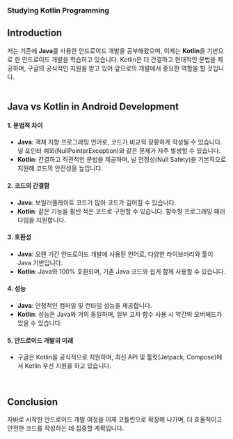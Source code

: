 ### Studying Kotlin Programming

## Introduction
저는 기존에 **Java**를 사용한 안드로이드 개발을 공부해왔으며, 이제는 **Kotlin**을 기반으로 한 안드로이드 개발을 학습하고 있습니다.
Kotlin은 더 간결하고 현대적인 문법을 제공하며, 구글의 공식적인 지원을 받고 있어 앞으로의 개발에서 중요한 역할을 할 것입니다.
<br>
<br>

## Java vs Kotlin in Android Development

#### 1. 문법적 차이
- **Java**: 객체 지향 프로그래밍 언어로, 코드가 비교적 장황하게 작성될 수 있습니다. 널 포인터 예외(NullPointerException)와 같은 문제가 자주 발생할 수 있습니다.
- **Kotlin**: 간결하고 직관적인 문법을 제공하며, 널 안정성(Null Safety)을 기본적으로 지원해 코드의 안전성을 높입니다.

#### 2. 코드의 간결함
- **Java**: 보일러플레이트 코드가 많아 코드가 길어질 수 있습니다.
- **Kotlin**: 같은 기능을 훨씬 적은 코드로 구현할 수 있습니다. 함수형 프로그래밍 패러다임을 지원합니다.

#### 3. 호환성
- **Java**: 오랜 기간 안드로이드 개발에 사용된 언어로, 다양한 라이브러리와 툴이 Java 기반입니다.
- **Kotlin**: Java와 100% 호환되며, 기존 Java 코드와 쉽게 함께 사용할 수 있습니다.

#### 4. 성능
- **Java**: 안정적인 컴파일 및 런타임 성능을 제공합니다.
- **Kotlin**: 성능은 Java와 거의 동일하며, 일부 고차 함수 사용 시 약간의 오버헤드가 있을 수 있습니다.

#### 5. 안드로이드 개발의 미래
- 구글은 Kotlin을 공식적으로 지원하며, 최신 API 및 툴킷(Jetpack, Compose)에서 Kotlin 우선 지원을 하고 있습니다.
<br>

## Conclusion
자바로 시작한 안드로이드 개발 여정을 이제 코틀린으로 확장해 나가며, 더 효율적이고 안전한 코드를 작성하는 데 집중할 계획입니다.
